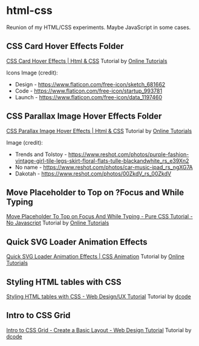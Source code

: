 # html-css

Reunion of my HTML/CSS experiments. Maybe JavaScript in some cases.

## CSS Card Hover Effects Folder

[CSS Card Hover Effects | Html & CSS](https://www.youtube.com/watch?v=EZqhWu8GJ6U)
Tutorial by [Online Tutorials](https://www.youtube.com/channel/UCbwXnUipZsLfUckBPsC7Jog)

Icons Image (credit):

- Design - <https://www.flaticon.com/free-icon/sketch_681662>
- Code - <https://www.flaticon.com/free-icon/startup_993781>
- Launch - <https://www.flaticon.com/free-icon/data_1197460>

## CSS Parallax Image Hover Effects Folder

[CSS Parallax Image Hover Effects | Html & CSS](https://www.youtube.com/watch?v=szGPXwg2LVE)
Tutorial by [Online Tutorials](https://www.youtube.com/channel/UCbwXnUipZsLfUckBPsC7Jog)

Image (credit):

- Trends and Tolstoy - <https://www.reshot.com/photos/purple-fashion-vintage-girl-tile-legs-skirt-floral-flats-tulle-blackandwhite_rs_e39Xn2>
- No name - <https://www.reshot.com/photos/car-music-ipad_rs_ngXG7A>
- Dakotah - <https://www.reshot.com/photos/00ZkdV_rs_00ZkdV>

## Move Placeholder to Top on ?Focus and While Typing

[Move Placeholder To Top on Focus And While Typing - Pure CSS Tutorial - No Javascript](https://www.youtube.com/watch?v=BKhoo6RSEDU)
Tutorial by [Online Tutorials](https://www.youtube.com/channel/UCbwXnUipZsLfUckBPsC7Jog)

## Quick SVG Loader Animation Effects

[Quick SVG Loader Animation Effects | CSS Animation](https://www.youtube.com/watch?v=X5VMxWBgm4k)
Tutorial by [Online Tutorials](https://www.youtube.com/channel/UCbwXnUipZsLfUckBPsC7Jog)

## Styling HTML tables with CSS

[Styling HTML tables with CSS - Web Design/UX Tutorial](https://www.youtube.com/watch?v=biI9OFH6Nmg&t=53s)
Tutorial by [dcode](https://www.youtube.com/channel/UCjX0FtIZBBVD3YoCcxnDC4g)

## Intro to CSS Grid

[Intro to CSS Grid - Create a Basic Layout - Web Design Tutorial](https://www.youtube.com/watch?v=Y9rHsdCxU8Q)
Tutorial by [dcode](https://www.youtube.com/channel/UCjX0FtIZBBVD3YoCcxnDC4g)
